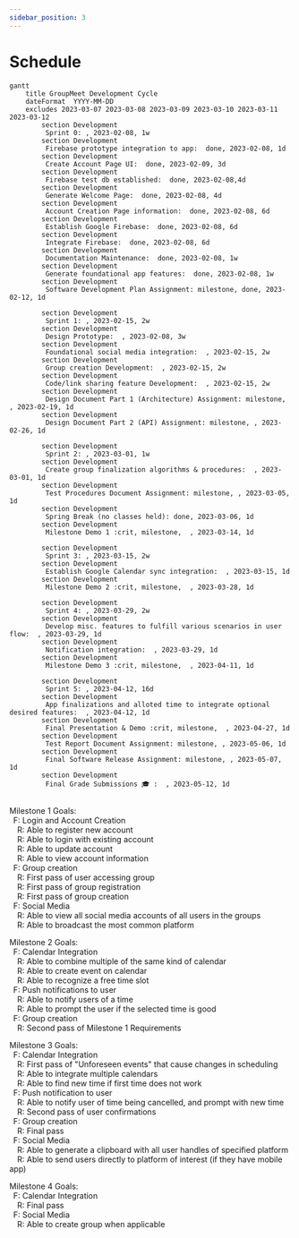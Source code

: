 ```yaml
---
sidebar_position: 3
---
```


# Schedule

```mermaid
gantt
    title GroupMeet Development Cycle
    dateFormat  YYYY-MM-DD
    excludes 2023-03-07 2023-03-08 2023-03-09 2023-03-10 2023-03-11 2023-03-12
        section Development 
         Sprint 0: , 2023-02-08, 1w
        section Development 
         Firebase prototype integration to app:  done, 2023-02-08, 1d
        section Development 
         Create Account Page UI:  done, 2023-02-09, 3d
        section Development 
         Firebase test db established:  done, 2023-02-08,4d
        section Development 
         Generate Welcome Page:  done, 2023-02-08, 4d
        section Development 
         Account Creation Page information:  done, 2023-02-08, 6d
        section Development 
         Establish Google Firebase:  done, 2023-02-08, 6d
        section Development 
         Integrate Firebase:  done, 2023-02-08, 6d
        section Development 
         Documentation Maintenance:  done, 2023-02-08, 1w
        section Development 
         Generate foundational app features:  done, 2023-02-08, 1w
        section Development 
         Software Development Plan Assignment: milestone, done, 2023-02-12, 1d
         
        section Development 
         Sprint 1: , 2023-02-15, 2w
        section Development 
         Design Prototype:  , 2023-02-08, 3w
        section Development 
         Foundational social media integration:  , 2023-02-15, 2w
        section Development 
         Group creation Development:  , 2023-02-15, 2w
        section Development 
         Code/link sharing feature Development:  , 2023-02-15, 2w
        section Development 
         Design Document Part 1 (Architecture) Assignment: milestone, , 2023-02-19, 1d
        section Development 
         Design Document Part 2 (API) Assignment: milestone, , 2023-02-26, 1d
         
        section Development 
         Sprint 2: , 2023-03-01, 1w
        section Development 
         Create group finalization algorithms & procedures:  , 2023-03-01, 1d
        section Development 
         Test Procedures Document Assignment: milestone, , 2023-03-05, 1d
        section Development 
         Spring Break (no classes held): done, 2023-03-06, 1d
        section Development 
         Milestone Demo 1 :crit, milestone,  , 2023-03-14, 1d
         
        section Development 
         Sprint 3: , 2023-03-15, 2w
        section Development 
         Establish Google Calendar sync integration:  , 2023-03-15, 1d
        section Development 
         Milestone Demo 2 :crit, milestone,  , 2023-03-28, 1d
         
        section Development 
         Sprint 4: , 2023-03-29, 2w
        section Development 
         Develop misc. features to fulfill various scenarios in user flow:  , 2023-03-29, 1d
        section Development 
         Notification integration:  , 2023-03-29, 1d
        section Development 
         Milestone Demo 3 :crit, milestone,  , 2023-04-11, 1d
         
        section Development 
         Sprint 5: , 2023-04-12, 16d
        section Development 
         App finalizations and alloted time to integrate optional desired features:  , 2023-04-12, 1d
        section Development 
         Final Presentation & Demo :crit, milestone,  , 2023-04-27, 1d
        section Development 
         Test Report Document Assignment: milestone, , 2023-05-06, 1d
        section Development 
         Final Software Release Assignment: milestone, , 2023-05-07, 1d
        section Development 
         Final Grade Submissions 🎓 :  , 2023-05-12, 1d
        
```
Milestone 1 Goals:<br/>
&ensp;F: Login and Account Creation<br/>
&ensp;&ensp;R: Able to register new account<br/>
&ensp;&ensp;R: Able to login with existing account<br/>
&ensp;&ensp;R: Able to update account<br/>
&ensp;&ensp;R: Able to view account information<br/>
&ensp;F: Group creation<br/>
&ensp;&ensp;R: First pass of user accessing group<br/>
&ensp;&ensp;R: First pass of group registration <br/>
&ensp;&ensp;R: First pass of group creation <br/>
&ensp;F: Social Media<br/>
&ensp;&ensp;R: Able to view all social media accounts of all users in the groups<br/>
&ensp;&ensp;R: Able to broadcast the most common platform<br/>

Milestone 2 Goals:<br/>
&ensp;F: Calendar Integration<br/>
&ensp;&ensp;R: Able to combine multiple of the same kind of calendar<br/>
&ensp;&ensp;R: Able to create event on calendar<br/>
&ensp;&ensp;R: Able to recognize a free time slot<br/>
&ensp;F: Push notifications to user<br/>
&ensp;&ensp;R: Able to notify users of a time<br/>
&ensp;&ensp;R: Able to prompt the user if the selected time is good<br/>
&ensp;F: Group creation<br/>
&ensp;&ensp;R: Second pass of Milestone 1 Requirements<br/>

Milestone 3 Goals:<br/>
&ensp;F: Calendar Integration<br/>
&ensp;&ensp;R: First pass of "Unforeseen events" that cause changes in scheduling<br/>
&ensp;&ensp;R: Able to integrate multiple calendars<br/>
&ensp;&ensp;R: Able to find new time if first time does not work<br/>
&ensp;F: Push notification to user<br/>
&ensp;&ensp;R: Able to notify user of time being cancelled, and prompt with new time<br/>
&ensp;&ensp;R: Second pass of user confirmations<br/>
&ensp;F: Group creation<br/>
&ensp;&ensp;R: Final pass<br/>
&ensp;F: Social Media<br/>
&ensp;&ensp;R: Able to generate a clipboard with all user handles of specified platform<br/>
&ensp;&ensp;R: Able to send users directly to platform of interest (if they have mobile app)<br/>
    
Milestone 4 Goals:<br/>
&ensp;F: Calendar Integration<br/>
&ensp;&ensp;R: Final pass<br/>
&ensp;F: Social Media<br/>
&ensp;&ensp;R: Able to create group when applicable
